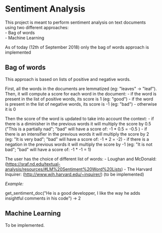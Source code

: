 # Sentiment Analysis

This project is meant to perform sentiment analysis on text documents using two different approaches: <br />
    - Bag of words <br />
    - Machine Learning
    
As of today (12th of September 2018) only the bag of words approach is implemented

## Bag of words

This approach is based on lists of positive and negative words.

First, all the words in the documents are lemmatized (eg: "leaves" -> "leaf").
Then, it will compute a score for each word in the document:
    - if the word is present in the list of positive words, its score is 1 (eg: "good")
    - if the word is present in the list of negative words, its score is -1 (eg: "bad")
    - otherwise it is 0
    
Then the score of the word is updated to take into account the context:
    - if there is a diminisher in the previous words it will multiply the score by 0.5 ("This is a partially nad"; "bad" will have a score of: -1 * 0.5 = -0.5 )
    - if there is an intensifier in the previous words it will multiply the score by 2 (eg: "It is very bad"; "bad" will have a score of: -1 * 2 = -2)
    - if there is a negation in the previous words it will multiply the score by -1 (eg: "It is not bad"; "bad" will have a score of: -1 * -1 = 1)

The user has the choice of different list of words:
    - Loughan and McDonald: (https://sraf.nd.edu/textual-analysis/resources/#LM%20Sentiment%20Word%20Lists)
    - The Harvard Inquirer: (http://www.wjh.harvard.edu/~inquirer/) (to be implemented)
    
*Example:*

get_sentiment_doc("He is a good developper, I like the way he adds insightful comments in his code")
-> 2

## Machine Learning

To be implemented.
